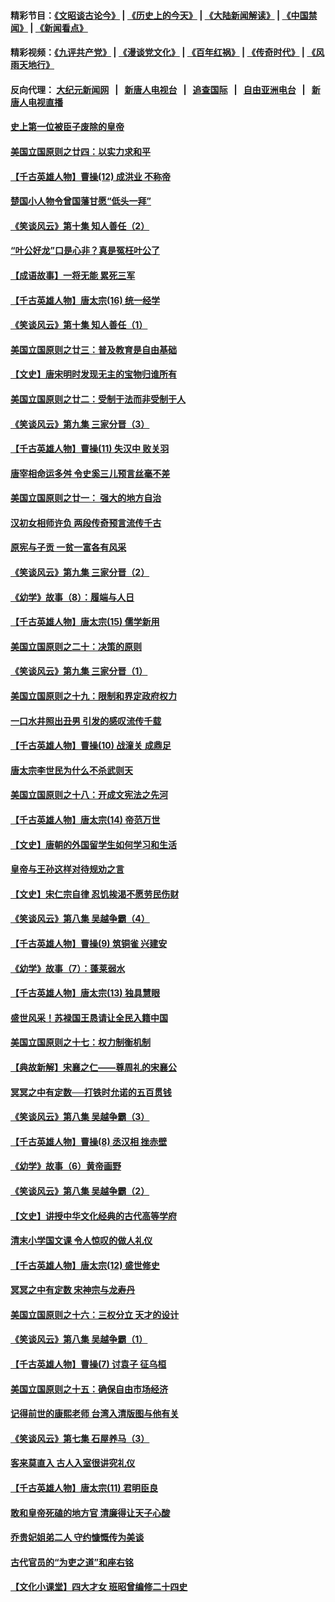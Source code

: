 #### 精彩节目：[《文昭谈古论今》](http://45.76.220.221/wenzhao) | [《历史上的今天》](http://45.76.220.221/today-in-history) | [《大陆新闻解读》](http://45.76.220.221/ntdtv-comedy) | [《中国禁闻》](http://45.76.220.221/ntdtv-news) | [《新闻看点》](http://45.76.220.221/news-insight) 

 #### 精彩视频：[《九评共产党》](http://45.76.220.221:10000/videos/jiuping) | [《漫谈党文化》](http://45.76.220.221:10000/videos/mtdwh) | [《百年红祸》](http://45.76.220.221:10000/videos/bnhh) | [《传奇时代》](http://45.76.220.221:10000/videos/legend) | [《风雨天地行》](http://45.76.220.221:10000/videos/fytdx) 

 #### 反向代理： [大纪元新闻网](http://45.76.220.221:10080/) &nbsp;&nbsp;|&nbsp;&nbsp; [新唐人电视台](http://45.76.220.221:8000/) &nbsp;&nbsp;|&nbsp;&nbsp; [追查国际](http://45.76.220.221:10010/) &nbsp;&nbsp;|&nbsp;&nbsp; [自由亚洲电台](http://45.76.220.221:9800/) &nbsp;&nbsp;|&nbsp;&nbsp; [新唐人电视直播](http://45.76.220.221/) 

#### [史上第一位被臣子废除的皇帝](../pages/nsc975/n11053637.md?t=02181837) 

#### [美国立国原则之廿四：以实力求和平](../pages/nsc975/n11046955.md?t=02181837) 

#### [【千古英雄人物】曹操(12) 成洪业 不称帝](../pages/nsc975/n7783338.md?t=02181837) 

#### [楚国小人物令曾国藩甘愿“低头一拜”](../pages/nsc975/n11013087.md?t=02181837) 

#### [《笑谈风云》第十集 知人善任（2）](../pages/nsc975/n11044937.md?t=02181837) 

#### [“叶公好龙”口是心非？真是冤枉叶公了](../pages/nsc975/n11008777.md?t=02181837) 

#### [【成语故事】一将无能 累死三军](../pages/nsc975/n11046538.md?t=02181837) 

#### [【千古英雄人物】唐太宗(16) 统一经学](../pages/nsc975/n8046259.md?t=02181837) 

#### [《笑谈风云》第十集 知人善任（1）](../pages/nsc975/n11032532.md?t=02181837) 

#### [美国立国原则之廿三：普及教育是自由基础](../pages/nsc975/n11044655.md?t=02181837) 

#### [【文史】唐宋明时发现无主的宝物归谁所有](../pages/nsc975/n11036075.md?t=02181837) 

#### [美国立国原则之廿二：受制于法而非受制于人](../pages/nsc975/n11038266.md?t=02181837) 

#### [《笑谈风云》第九集 三家分晋（3）](../pages/nsc975/n11028646.md?t=02181837) 

#### [【千古英雄人物】曹操(11) 失汉中 败关羽](../pages/nsc975/n7783328.md?t=02181837) 

#### [唐宰相命运多舛 令史奚三儿预言丝毫不差](../pages/nsc975/n334750.md?t=02181837) 

#### [美国立国原则之廿一： 强大的地方自治](../pages/nsc975/n11036069.md?t=02181837) 

#### [汉初女相师许负 两段传奇预言流传千古](../pages/nsc975/n11035453.md?t=02181837) 

#### [原宪与子贡 一贫一富各有风采](../pages/nsc975/n11013094.md?t=02181837) 

#### [《笑谈风云》第九集 三家分晋（2）](../pages/nsc975/n11028610.md?t=02181837) 

#### [《幼学》故事（8）：履端与人日](../pages/nsc975/n10990550.md?t=02181837) 

#### [【千古英雄人物】唐太宗(15) 儒学新用](../pages/nsc975/n8046225.md?t=02181837) 

#### [美国立国原则之二十：决策的原则](../pages/nsc975/n11034691.md?t=02181837) 

#### [《笑谈风云》第九集 三家分晋（1）](../pages/nsc975/n11028591.md?t=02181837) 

#### [美国立国原则之十九：限制和界定政府权力](../pages/nsc975/n11023895.md?t=02181837) 

#### [一口水井照出丑男 引发的感叹流传千载](../pages/nsc975/n11004598.md?t=02181837) 

#### [【千古英雄人物】曹操(10) 战潼关 成鼎足](../pages/nsc975/n7779963.md?t=02181837) 

#### [唐太宗李世民为什么不杀武则天](../pages/nsc975/n11034040.md?t=02181837) 

#### [美国立国原则之十八：开成文宪法之先河](../pages/nsc975/n11008526.md?t=02181837) 

#### [【千古英雄人物】唐太宗(14) 帝范万世](../pages/nsc975/n8034234.md?t=02181837) 

#### [【文史】唐朝的外国留学生如何学习和生活](../pages/nsc975/n11010825.md?t=02181837) 

#### [皇帝与王孙这样对待规劝之言](../pages/nsc975/n10994666.md?t=02181837) 

#### [【文史】宋仁宗自律 忍饥挨渴不愿劳民伤财](../pages/nsc975/n10997349.md?t=02181837) 

#### [《笑谈风云》第八集 吴越争霸（4）](../pages/nsc975/n11010924.md?t=02181837) 

#### [【千古英雄人物】曹操(9) 筑铜雀 兴建安](../pages/nsc975/n7662497.md?t=02181837) 

#### [《幼学》故事（7）：蓬莱弱水](../pages/nsc975/n10990547.md?t=02181837) 

#### [【千古英雄人物】唐太宗(13) 独具慧眼](../pages/nsc975/n8034179.md?t=02181837) 

#### [盛世风采！苏禄国王恳请让全民入籍中国](../pages/nsc975/n10992284.md?t=02181837) 

#### [美国立国原则之十七：权力制衡机制](../pages/nsc975/n11002624.md?t=02181837) 

#### [【典故新解】宋襄之仁——尊周礼的宋襄公](../pages/nsc975/n11018653.md?t=02181837) 

#### [冥冥之中有定数──打铁时允诺的五百贯钱](../pages/nsc975/n334213.md?t=02181837) 

#### [《笑谈风云》第八集 吴越争霸（3）](../pages/nsc975/n11010889.md?t=02181837) 

#### [【千古英雄人物】曹操(8) 丞汉相 挫赤壁](../pages/nsc975/n7662490.md?t=02181837) 

#### [《幼学》故事（6）黄帝画野](../pages/nsc975/n10990546.md?t=02181837) 

#### [《笑谈风云》第八集 吴越争霸（2）](../pages/nsc975/n10996834.md?t=02181837) 

#### [【文史】讲授中华文化经典的古代高等学府](../pages/nsc975/n11003895.md?t=02181837) 

#### [清末小学国文课 令人惊叹的做人礼仪](../pages/nsc975/n10980226.md?t=02181837) 

#### [【千古英雄人物】唐太宗(12) 盛世修史](../pages/nsc975/n8034115.md?t=02181837) 

#### [冥冥之中有定数 宋神宗与龙寿丹](../pages/nsc975/n11008770.md?t=02181837) 

#### [美国立国原则之十六：三权分立 天才的设计](../pages/nsc975/n10991293.md?t=02181837) 

#### [《笑谈风云》第八集 吴越争霸（1）](../pages/nsc975/n10987751.md?t=02181837) 

#### [【千古英雄人物】曹操(7) 讨袁子 征乌桓](../pages/nsc975/n7662459.md?t=02181837) 

#### [美国立国原则之十五：确保自由市场经济](../pages/nsc975/n10957715.md?t=02181837) 

#### [记得前世的康熙老师 台湾入清版图与他有关](../pages/nsc975/n11004761.md?t=02181837) 

#### [《笑谈风云》第七集 石屋养马（3）](../pages/nsc975/n10964155.md?t=02181837) 

#### [客来莫直入 古人入室很讲究礼仪](../pages/nsc975/n11002636.md?t=02181837) 

#### [【千古英雄人物】唐太宗(11) 君明臣良](../pages/nsc975/n8030388.md?t=02181837) 

#### [敢和皇帝死磕的地方官 清廉得让天子心酸](../pages/nsc975/n10999336.md?t=02181837) 

#### [乔贵妃姐弟二人 守约慷慨传为美谈](../pages/nsc975/n10842491.md?t=02181837) 

#### [古代官员的“为吏之道”和座右铭](../pages/nsc975/n10989890.md?t=02181837) 

#### [【文化小课堂】四大才女 班昭曾编修二十四史](../pages/nsc975/n10996143.md?t=02181837) 

